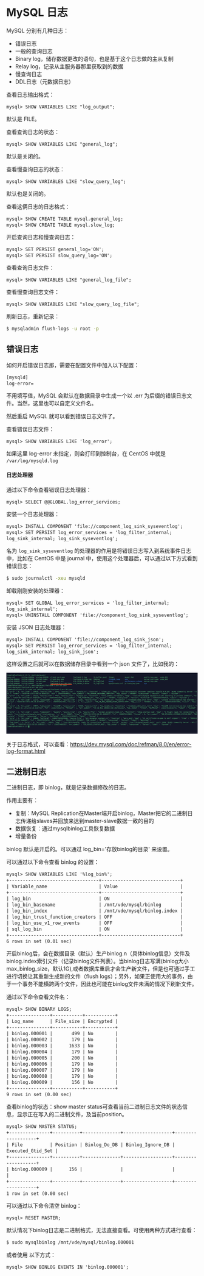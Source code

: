 # MySQL 日志

MySQL 分别有几种日志：

- 错误日志
- 一般的查询日志
- Binary log，储存数据更改的语句，也是基于这个日志做的主从复制
- Relay log，记录从主服务器那里获取到的数据
- 慢查询日志
- DDL日志（元数据日志）

查看日志输出格式：

```mysql
mysql> SHOW VARIABLES LIKE "log_output";
```

默认是 FILE。

查看查询日志的状态：

```mysql
mysql> SHOW VARIABLES LIKE "general_log";
```

默认是关闭的。

查看慢查询日志的状态：

````mysql
mysql> SHOW VARIABLES LIKE "slow_query_log";
````

默认也是关闭的。

查看这俩日志的日志格式：

```mysql
mysql> SHOW CREATE TABLE mysql.general_log;
mysql> SHOW CREATE TABLE mysql.slow_log;
```

开启查询日志和慢查询日志：

```mysql
mysql> SET PERSIST general_log='ON';
mysql> SET PERSIST slow_query_log='ON';
```

查看查询日志文件：

```mysql
mysql> SHOW VARIABLES LIKE "general_log_file";
```

查看慢查询日志文件：

```mysql
mysql> SHOW VARIABLES LIKE "slow_query_log_file";
```

刷新日志，重新记录：

````bash
$ mysqladmin flush-logs -u root -p
````



## 错误日志

如何开启错误日志那，需要在配置文件中加入以下配置：

```
[mysqld]
log-error=
```

不用填写值，MySQL 会默认在数据目录中生成一个以 .err 为后缀的错误日志文件。当然，这里也可以自定义文件名。

然后重启 MySQL 就可以看到错误日志文件了。

查看错误日志文件：

```mysql
mysql> SHOW VARIABLES LIKE 'log_error';
```

如果这里 log-error 未指定，则会打印到控制台，在 CentOS 中就是 `/var/log/mysqld.log`

#### 日志处理器

通过以下命令查看错误日志处理器：

```mysql
mysql> SELECT @@GLOBAL.log_error_services;
```

安装一个日志处理器：

```mysql
mysql> INSTALL COMPONENT 'file://component_log_sink_syseventlog';
mysql> SET PERSIST log_error_services = 'log_filter_internal; log_sink_internal; log_sink_syseventlog';
```

名为 `log_sink_syseventlog` 的处理器的作用是将错误日志写入到系统事件日志中，比如在 CentOS 中是 journal 中，使用这个处理器后，可以通过以下方式看到错误日志：

```bash
$ sudo journalctl -xeu mysqld
```



卸载刚刚安装的处理器：

```mysql
mysql> SET GLOBAL log_error_services = 'log_filter_internal; log_sink_internal';
mysql> UNINSTALL COMPONENT 'file://component_log_sink_syseventlog';
```



安装 JSON 日志处理器：

```mysql
mysql> INSTALL COMPONENT 'file://component_log_sink_json';
mysql> SET PERSIST log_error_services = 'log_filter_internal; log_sink_internal; log_sink_json';
```

这样设置之后就可以在数据储存目录中看到一个 json 文件了，比如我的：

![image-20200513210058132](../../../resource/image-20200513210058132.png)

关于日志格式，可以查看：https://dev.mysql.com/doc/refman/8.0/en/error-log-format.html



## 二进制日志

二进制日志，即 binlog，就是记录数据修改的日志。

作用主要有：

- 复制：MySQL Replication在Master端开启binlog，Master把它的二进制日志传递给slaves并回放来达到master-slave数据一致的目的
- 数据恢复：通过mysqlbinlog工具恢复数据
- 增量备份

binlog 默认是开启的。可以通过 log_bin='存放binlog的目录' 来设置。

可以通过以下命令查看 binlog 的设置：

```mysql
mysql> SHOW VARIABLES LIKE '%log_bin%';
+---------------------------------+-----------------------------+
| Variable_name                   | Value                       |
+---------------------------------+-----------------------------+
| log_bin                         | ON                          |
| log_bin_basename                | /mnt/vde/mysql/binlog       |
| log_bin_index                   | /mnt/vde/mysql/binlog.index |
| log_bin_trust_function_creators | OFF                         |
| log_bin_use_v1_row_events       | OFF                         |
| sql_log_bin                     | ON                          |
+---------------------------------+-----------------------------+
6 rows in set (0.01 sec)
```

开启binlog后，会在数据目录（默认）生产binlog.n（具体binlog信息）文件及binlog.index索引文件（记录binlog文件列表）。当binlog日志写满(binlog大小max_binlog_size，默认1G),或者数据库重启才会生产新文件，但是也可通过手工进行切换让其重新生成新的文件（flush logs）；另外，如果正使用大的事务，由于一个事务不能横跨两个文件，因此也可能在binlog文件未满的情况下刷新文件。

通过以下命令查看文件名：

```mysql
mysql> SHOW BINARY LOGS;
+---------------+-----------+-----------+
| Log_name      | File_size | Encrypted |
+---------------+-----------+-----------+
| binlog.000001 |       499 | No        |
| binlog.000002 |       179 | No        |
| binlog.000003 |      1633 | No        |
| binlog.000004 |       179 | No        |
| binlog.000005 |       200 | No        |
| binlog.000006 |       179 | No        |
| binlog.000007 |       179 | No        |
| binlog.000008 |       179 | No        |
| binlog.000009 |       156 | No        |
+---------------+-----------+-----------+
9 rows in set (0.00 sec)
```



查看binlog的状态：show master status可查看当前二进制日志文件的状态信息，显示正在写入的二进制文件，及当前position。

```mysql
mysql> SHOW MASTER STATUS;
+---------------+----------+--------------+------------------+-------------------+
| File          | Position | Binlog_Do_DB | Binlog_Ignore_DB | Executed_Gtid_Set |
+---------------+----------+--------------+------------------+-------------------+
| binlog.000009 |      156 |              |                  |                   |
+---------------+----------+--------------+------------------+-------------------+
1 row in set (0.00 sec)
```

可以通过以下命令清空 binlog：

```mysql
mysql> RESET MASTER;
```



默认情况下binlog日志是二进制格式，无法直接查看。可使用两种方式进行查看：

```bash
$ sudo mysqlbinlog /mnt/vde/mysql/binlog.000001
```

或者使用 以下方式：

```mysql
mysql> SHOW BINLOG EVENTS IN 'binlog.000001';
```













